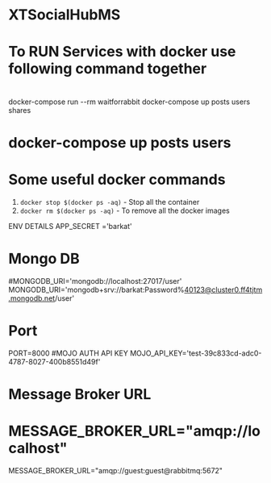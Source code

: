 # XTSocialHubMS

# To RUN Services with docker use following command together

#

docker-compose run --rm waitforrabbit
docker-compose up posts users shares

# docker-compose up posts users

# Some useful docker commands

1. `docker stop $(docker ps -aq)` - Stop all the container
1. `docker rm $(docker ps -aq)` - To remove all the docker images

ENV DETAILS
APP_SECRET ='barkat'

# Mongo DB

#MONGODB_URI='mongodb://localhost:27017/user'
MONGODB_URI='mongodb+srv://barkat:Password%40123@cluster0.ff4tjtm.mongodb.net/user'

# Port

PORT=8000
#MOJO AUTH API KEY
MOJO_API_KEY='test-39c833cd-adc0-4787-8027-400b8551d49f'

# Message Broker URL

# MESSAGE_BROKER_URL="amqp://localhost"

MESSAGE_BROKER_URL="amqp://guest:guest@rabbitmq:5672"
